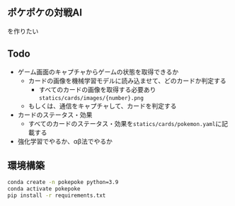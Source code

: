 ## ポケポケの対戦AI
を作りたい
## Todo
- ゲーム画面のキャプチャからゲームの状態を取得できるか
    - カードの画像を機械学習モデルに読み込ませて、どのカードか判定する
        - すべてのカードの画像を取得する必要あり `statics/cards/images/{number}.png`
    - もしくは、通信をキャプチャして、カードを判定する
- カードのステータス・効果
    - すべてのカードのステータス・効果を`statics/cards/pokemon.yaml`に記載する
- 強化学習でやるか、αβ法でやるか

## 環境構築
```bash
conda create -n pokepoke python=3.9
conda activate pokepoke
pip install -r requirements.txt
```